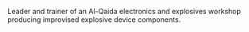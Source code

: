  Leader and trainer of an Al-Qaida electronics and explosives workshop 
producing improvised explosive device components. 
